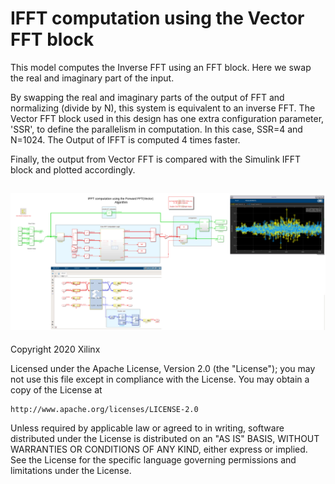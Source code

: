 # IFFT computation using the Vector FFT block

This model computes the Inverse FFT using an FFT block. Here we swap the real and imaginary part of the input. 

By swapping the real and imaginary parts of the output of FFT and normalizing (divide by N), this system is equivalent to an inverse FFT. The Vector FFT block used in this design has one extra configuration parameter, 'SSR', to define the parallelism in computation. In this case, SSR=4 and N=1024. The Output of IFFT is computed 4 times faster.

Finally, the output from Vector FFT is compared with the Simulink IFFT block and plotted accordingly.

![](images/screen_shot.PNG)
------------
Copyright 2020 Xilinx

Licensed under the Apache License, Version 2.0 (the "License");
you may not use this file except in compliance with the License.
You may obtain a copy of the License at

    http://www.apache.org/licenses/LICENSE-2.0

Unless required by applicable law or agreed to in writing, software
distributed under the License is distributed on an "AS IS" BASIS,
WITHOUT WARRANTIES OR CONDITIONS OF ANY KIND, either express or implied.
See the License for the specific language governing permissions and
limitations under the License.

